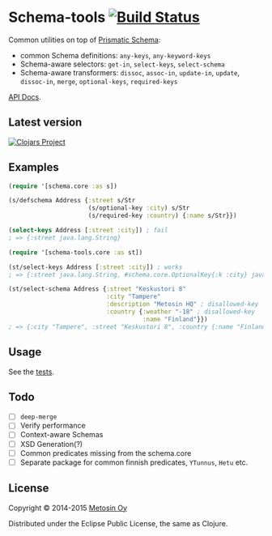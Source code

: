 # Schema-tools [![Build Status](https://travis-ci.org/metosin/schema-tools.png?branch=master)](https://travis-ci.org/metosin/schema-tools)

Common utilities on top of [Prismatic Schema](https://github.com/Prismatic/schema):
* common Schema definitions: `any-keys`, `any-keyword-keys`
* Schema-aware selectors: `get-in`, `select-keys`, `select-schema`
* Schema-aware transformers: `dissoc`, `assoc-in`, `update-in`, `update`, `dissoc-in`, `merge`, `optional-keys`, `required-keys`

[API Docs](http://metosin.github.io/schema-tools/schema-tools.core.html).

## Latest version

[![Clojars Project](http://clojars.org/metosin/schema-tools/latest-version.svg)](http://clojars.org/metosin/schema-tools)

## Examples

```clojure
(require '[schema.core :as s])

(s/defschema Address {:street s/Str
                      (s/optional-key :city) s/Str
                      (s/required-key :country) {:name s/Str}})

(select-keys Address [:street :city]) ; fail
; => {:street java.lang.String}

(require '[schema-tools.core :as st])

(st/select-keys Address [:street :city]) ; works
; => {:street java.lang.String, #schema.core.OptionalKey{:k :city} java.lang.String}
````

```clojure
(st/select-schema Address {:street "Keskustori 8"
                           :city "Tampere"
                           :description "Metosin HQ" ; disallowed-key
                           :country {:weather "-18" ; disallowed-key
                                     :name "Finland"}})
; => {:city "Tampere", :street "Keskustori 8", :country {:name "Finland"}}
```

## Usage

See the [tests](https://github.com/metosin/schema-tools/blob/master/test/schema_tools/core_test.cljx).

## Todo
- [ ] `deep-merge`
- [ ] Verify performance
- [ ] Context-aware Schemas
- [ ] XSD Generation(?)
- [ ] Common predicates missing from the schema.core
- [ ] Separate package for common finnish predicates, `YTunnus`, `Hetu` etc.

## License

Copyright © 2014-2015 [Metosin Oy](http://www.metosin.fi)

Distributed under the Eclipse Public License, the same as Clojure.
